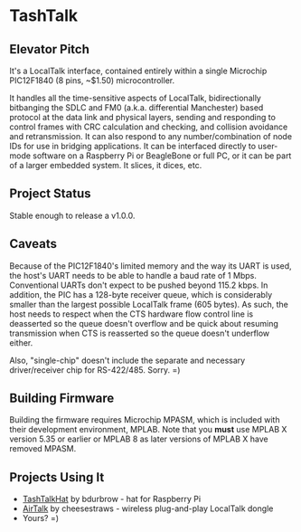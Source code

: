 # TashTalk

## Elevator Pitch

It's a LocalTalk interface, contained entirely within a single Microchip PIC12F1840 (8 pins, ~$1.50) microcontroller.

It handles all the time-sensitive aspects of LocalTalk, bidirectionally bitbanging the SDLC and FM0 (a.k.a. differential
Manchester) based protocol at the data link and physical layers, sending and responding to control frames with CRC
calculation and checking, and collision avoidance and retransmission. It can also respond to any number/combination of
node IDs for use in bridging applications. It can be interfaced directly to user-mode software on a Raspberry Pi or 
BeagleBone or full PC, or it can be part of a larger embedded system. It slices, it dices, etc.


## Project Status

Stable enough to release a v1.0.0.


## Caveats

Because of the PIC12F1840's limited memory and the way its UART is used, the host's UART needs to be able to handle a baud
rate of 1 Mbps. Conventional UARTs don't expect to be pushed beyond 115.2 kbps. In addition, the PIC has a 128-byte receiver
queue, which is considerably smaller than the largest possible LocalTalk frame (605 bytes). As such, the host needs to respect
when the CTS hardware flow control line is deasserted so the queue doesn't overflow and be quick about resuming transmission
when CTS is reasserted so the queue doesn't underflow either.

Also, "single-chip" doesn't include the separate and necessary driver/receiver chip for RS-422/485. Sorry. =)


## Building Firmware

Building the firmware requires Microchip MPASM, which is included with their development environment, MPLAB.  Note that you **must** use MPLAB X version 5.35 or earlier or MPLAB 8 as later versions of MPLAB X have removed MPASM.


## Projects Using It

* [TashTalkHat](https://68kmla.org/bb/index.php?threads/tashtalk-single-chip-localtalk-interface.38955/page-4#post-422138)
  by bdurbrow - hat for Raspberry Pi
* [AirTalk](https://68kmla.org/bb/index.php?threads/introducing-and-interest-check-airtalk-wireless-plug-and-play-localtalk-dongles.39661/)
  by cheesestraws - wireless plug-and-play LocalTalk dongle
* Yours? =)
